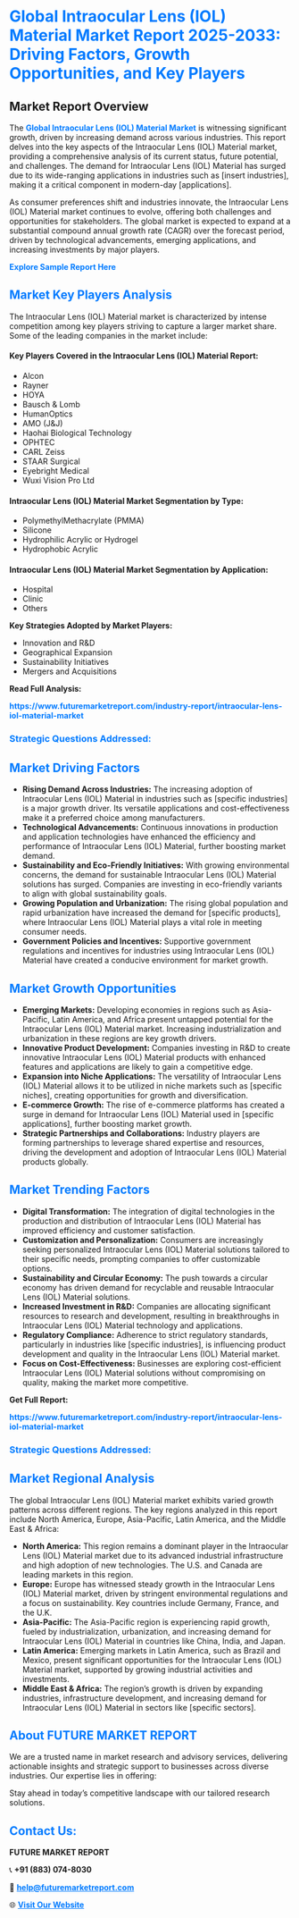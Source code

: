 <h1 style="color: #007BFF;">Global Intraocular Lens (IOL) Material Market Report 2025-2033: Driving Factors, Growth Opportunities, and Key Players</h1>

<section id="overview">
<h2>Market Report Overview</h2>
<p>The <a href="https://www.futuremarketreport.com/industry-report/intraocular-lens-iol-material-market" style="color: #007BFF; text-decoration: none;"><strong>Global Intraocular Lens (IOL) Material Market</strong></a> is witnessing significant growth, driven by increasing demand across various industries. This report delves into the key aspects of the Intraocular Lens (IOL) Material market, providing a comprehensive analysis of its current status, future potential, and challenges. The demand for Intraocular Lens (IOL) Material has surged due to its wide-ranging applications in industries such as [insert industries], making it a critical component in modern-day [applications].</p>
<p>As consumer preferences shift and industries innovate, the Intraocular Lens (IOL) Material market continues to evolve, offering both challenges and opportunities for stakeholders. The global market is expected to expand at a substantial compound annual growth rate (CAGR) over the forecast period, driven by technological advancements, emerging applications, and increasing investments by major players.</p>
</section>

<section id="overview">
<p><a href="https://www.futuremarketreport.com/request-sample/reportId=79035" style="color: #007BFF; text-decoration: none;"><strong>Explore Sample Report Here</strong></a></p>
</section>

<section id="key-players">
<h2 style="color: #007BFF;">Market Key Players Analysis</h2>
<p>The Intraocular Lens (IOL) Material market is characterized by intense competition among key players striving to capture a larger market share. Some of the leading companies in the market include:</p>
<h4>Key Players Covered in the Intraocular Lens (IOL) Material Report:</h4>
<ul><li>Alcon</li><li>Rayner</li><li>HOYA</li><li>Bausch &amp; Lomb</li><li>HumanOptics</li><li>AMO (J&amp;J)</li><li>Haohai Biological Technology</li><li>OPHTEC</li><li>CARL Zeiss</li><li>STAAR Surgical</li><li>Eyebright Medical</li><li>Wuxi Vision Pro Ltd</li></ul>
<h4>Intraocular Lens (IOL) Material Market Segmentation by Type:</h4>
<ul><li>PolymethylMethacrylate (PMMA)</li><li>Silicone</li><li>Hydrophilic Acrylic or Hydrogel</li><li>Hydrophobic Acrylic</li></ul>

<h4>Intraocular Lens (IOL) Material Market Segmentation by Application:</h4>
<ul><li>Hospital</li><li>Clinic</li><li>Others</li></ul>
<p><strong>Key Strategies Adopted by Market Players:</strong></p>
<ul>
<li>Innovation and R&D</li>
<li>Geographical Expansion</li>
<li>Sustainability Initiatives</li>
<li>Mergers and Acquisitions</li>
</ul>
</section>

<section>
<p><strong>Read Full Analysis: </strong></p><a href="https://www.futuremarketreport.com/industry-report/intraocular-lens-iol-material-market" style="color: #007BFF; text-decoration: none;"><strong>https://www.futuremarketreport.com/industry-report/intraocular-lens-iol-material-market</strong></a>
<h3 style="color: #007BFF;">Strategic Questions Addressed:</h3>
</section>

<section id="driving-factors">
<h2 style="color: #007BFF;">Market Driving Factors</h2>
<ul>
<li><strong>Rising Demand Across Industries:</strong> The increasing adoption of Intraocular Lens (IOL) Material in industries such as [specific industries] is a major growth driver. Its versatile applications and cost-effectiveness make it a preferred choice among manufacturers.</li>
<li><strong>Technological Advancements:</strong> Continuous innovations in production and application technologies have enhanced the efficiency and performance of Intraocular Lens (IOL) Material, further boosting market demand.</li>
<li><strong>Sustainability and Eco-Friendly Initiatives:</strong> With growing environmental concerns, the demand for sustainable Intraocular Lens (IOL) Material solutions has surged. Companies are investing in eco-friendly variants to align with global sustainability goals.</li>
<li><strong>Growing Population and Urbanization:</strong> The rising global population and rapid urbanization have increased the demand for [specific products], where Intraocular Lens (IOL) Material plays a vital role in meeting consumer needs.</li>
<li><strong>Government Policies and Incentives:</strong> Supportive government regulations and incentives for industries using Intraocular Lens (IOL) Material have created a conducive environment for market growth.</li>
</ul>
</section>

<section id="growth-opportunities">
<h2 style="color: #007BFF;">Market Growth Opportunities</h2>
<ul>
<li><strong>Emerging Markets:</strong> Developing economies in regions such as Asia-Pacific, Latin America, and Africa present untapped potential for the Intraocular Lens (IOL) Material market. Increasing industrialization and urbanization in these regions are key growth drivers.</li>
<li><strong>Innovative Product Development:</strong> Companies investing in R&D to create innovative Intraocular Lens (IOL) Material products with enhanced features and applications are likely to gain a competitive edge.</li>
<li><strong>Expansion into Niche Applications:</strong> The versatility of Intraocular Lens (IOL) Material allows it to be utilized in niche markets such as [specific niches], creating opportunities for growth and diversification.</li>
<li><strong>E-commerce Growth:</strong> The rise of e-commerce platforms has created a surge in demand for Intraocular Lens (IOL) Material used in [specific applications], further boosting market growth.</li>
<li><strong>Strategic Partnerships and Collaborations:</strong> Industry players are forming partnerships to leverage shared expertise and resources, driving the development and adoption of Intraocular Lens (IOL) Material products globally.</li>
</ul>
</section>

<section id="trending-factors">
<h2 style="color: #007BFF;">Market Trending Factors</h2>
<ul>
<li><strong>Digital Transformation:</strong> The integration of digital technologies in the production and distribution of Intraocular Lens (IOL) Material has improved efficiency and customer satisfaction.</li>
<li><strong>Customization and Personalization:</strong> Consumers are increasingly seeking personalized Intraocular Lens (IOL) Material solutions tailored to their specific needs, prompting companies to offer customizable options.</li>
<li><strong>Sustainability and Circular Economy:</strong> The push towards a circular economy has driven demand for recyclable and reusable Intraocular Lens (IOL) Material solutions.</li>
<li><strong>Increased Investment in R&D:</strong> Companies are allocating significant resources to research and development, resulting in breakthroughs in Intraocular Lens (IOL) Material technology and applications.</li>
<li><strong>Regulatory Compliance:</strong> Adherence to strict regulatory standards, particularly in industries like [specific industries], is influencing product development and quality in the Intraocular Lens (IOL) Material market.</li>
<li><strong>Focus on Cost-Effectiveness:</strong> Businesses are exploring cost-efficient Intraocular Lens (IOL) Material solutions without compromising on quality, making the market more competitive.</li>
</ul>
</section>

<section>
<p><strong>Get Full Report: </strong></p><a href="https://www.futuremarketreport.com/industry-report/intraocular-lens-iol-material-market" style="color: #007BFF; text-decoration: none;"><strong>https://www.futuremarketreport.com/industry-report/intraocular-lens-iol-material-market</strong></a>
<h3 style="color: #007BFF;">Strategic Questions Addressed:</h3>
</section>


<section id="regional-analysis">
<h2 style="color: #007BFF;">Market Regional Analysis</h2>
<p>The global Intraocular Lens (IOL) Material market exhibits varied growth patterns across different regions. The key regions analyzed in this report include North America, Europe, Asia-Pacific, Latin America, and the Middle East & Africa:</p>
<ul>
<li><strong>North America:</strong> This region remains a dominant player in the Intraocular Lens (IOL) Material market due to its advanced industrial infrastructure and high adoption of new technologies. The U.S. and Canada are leading markets in this region.</li>
<li><strong>Europe:</strong> Europe has witnessed steady growth in the Intraocular Lens (IOL) Material market, driven by stringent environmental regulations and a focus on sustainability. Key countries include Germany, France, and the U.K.</li>
<li><strong>Asia-Pacific:</strong> The Asia-Pacific region is experiencing rapid growth, fueled by industrialization, urbanization, and increasing demand for Intraocular Lens (IOL) Material in countries like China, India, and Japan.</li>
<li><strong>Latin America:</strong> Emerging markets in Latin America, such as Brazil and Mexico, present significant opportunities for the Intraocular Lens (IOL) Material market, supported by growing industrial activities and investments.</li>
<li><strong>Middle East & Africa:</strong> The region’s growth is driven by expanding industries, infrastructure development, and increasing demand for Intraocular Lens (IOL) Material in sectors like [specific sectors].</li>
</ul>
</section>

<footer>
<h2 style="color: #007BFF;">About FUTURE MARKET REPORT</h2>
<p>We are a trusted name in market research and advisory services, delivering actionable insights and strategic support to businesses across diverse industries. Our expertise lies in offering:</p>

<p>Stay ahead in today’s competitive landscape with our tailored research solutions.</p>

<h2 style="color: #007BFF;">Contact Us:</h2>
<p><strong>FUTURE MARKET REPORT</strong></p>
<p>📞 <strong>+91 (883) 074-8030</strong></p>
<p>📧 <strong><a href="mailto:help@futuremarketreport.com" style="color: #007BFF;">help@futuremarketreport.com</a></strong></p>
<p>🌐 <strong><a href="https://www.futuremarketreport.com/" style="color: #007BFF;">Visit Our Website</a></strong></p>
</footer>
